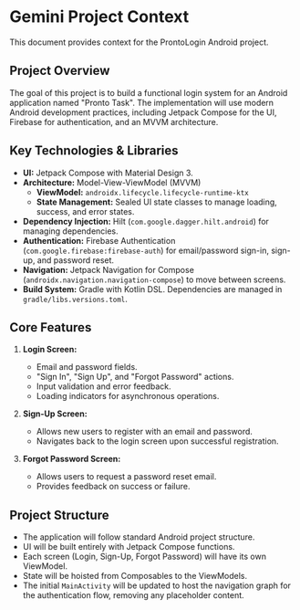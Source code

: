 # Gemini Project Context

This document provides context for the ProntoLogin Android project.

## Project Overview

The goal of this project is to build a functional login system for an Android application named "Pronto Task". The implementation will use modern Android development practices, including Jetpack Compose for the UI, Firebase for authentication, and an MVVM architecture.

## Key Technologies & Libraries

- **UI:** Jetpack Compose with Material Design 3.
- **Architecture:** Model-View-ViewModel (MVVM)
  - **ViewModel:** `androidx.lifecycle.lifecycle-runtime-ktx`
  - **State Management:** Sealed UI state classes to manage loading, success, and error states.
- **Dependency Injection:** Hilt (`com.google.dagger.hilt.android`) for managing dependencies.
- **Authentication:** Firebase Authentication (`com.google.firebase:firebase-auth`) for email/password sign-in, sign-up, and password reset.
- **Navigation:** Jetpack Navigation for Compose (`androidx.navigation.navigation-compose`) to move between screens.
- **Build System:** Gradle with Kotlin DSL. Dependencies are managed in `gradle/libs.versions.toml`.

## Core Features

1.  **Login Screen:**
    -   Email and password fields.
    -   "Sign In", "Sign Up", and "Forgot Password" actions.
    -   Input validation and error feedback.
    -   Loading indicators for asynchronous operations.

2.  **Sign-Up Screen:**
    -   Allows new users to register with an email and password.
    -   Navigates back to the login screen upon successful registration.

3.  **Forgot Password Screen:**
    -   Allows users to request a password reset email.
    -   Provides feedback on success or failure.

## Project Structure

-   The application will follow standard Android project structure.
-   UI will be built entirely with Jetpack Compose functions.
-   Each screen (Login, Sign-Up, Forgot Password) will have its own ViewModel.
-   State will be hoisted from Composables to the ViewModels.
-   The initial `MainActivity` will be updated to host the navigation graph for the authentication flow, removing any placeholder content.
